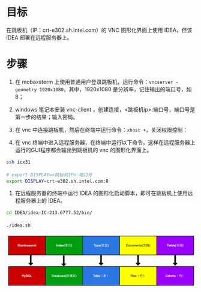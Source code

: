 # 目标

在跳板机（IP：crt-e302.sh.intel.com）的 VNC 图形化界面上使用 IDEA，但该 IDEA 部署在远程服务器上。

# 步骤

1. 在 mobaxsterm 上使用普通用户登录跳板机，运行命令：`vncserver -geometry 1920x1080`，其中，1920x1080 是分辨率，记住输出的端口号，如8；	
2. windows 笔记本安装 vnc-client ，创建连接，<跳板机ip>:端口号，端口号是第一步的结果；输入密码。

1. 在 vnc 中连接跳板机，然后在终端中运行命令：`xhost +`，关闭权限控制：
2. 在 vnc 终端中进入远程服务器，在终端中运行以下命令，这样在远程服务器上运行的GUI程序都会输出到跳板机的 vnc 的图形化界面上。

```bash
ssh icx31

# export DISPLAY=<跳板机IP>:端口号
export DISPLAY=crt-e302.sh.intel.com:8
```

1. 在远程服务器的终端中运行 IDEA 的图形化启动脚本，即可在跳板机上使用远程服务器上的 IDEA。

```bash
cd IDEA/idea-IC-213.6777.52/bin/

./idea.sh
```

<img src="Linux 搭建 Elasticsearch.assets/1646980507853.png" alt="1646980507853" style="zoom: 60%;" />